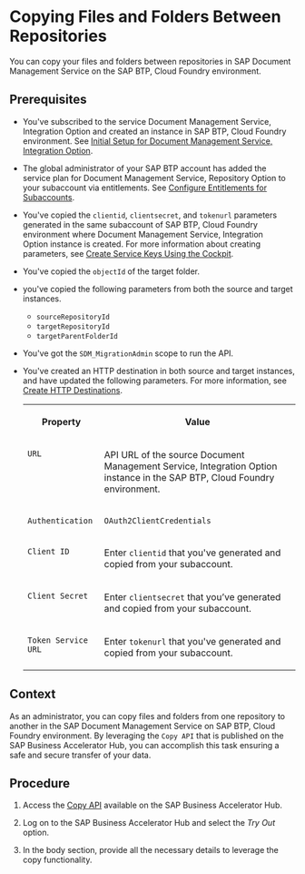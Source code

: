 <!-- loio53fddd50607e4b8aa14bf24b6c527eb6 -->

# Copying Files and Folders Between Repositories

You can copy your files and folders between repositories in SAP Document Management Service on the SAP BTP, Cloud Foundry environment.



<a name="loio53fddd50607e4b8aa14bf24b6c527eb6__prereq_s1g_sdy_rbc"/>

## Prerequisites

-   You've subscribed to the service Document Management Service, Integration Option and created an instance in SAP BTP, Cloud Foundry environment. See [Initial Setup for Document Management Service, Integration Option](../integration-option-guide/initial-setup-for-document-management-service-integration-option-bc0f1ec.md).

-   The global administrator of your SAP BTP account has added the service plan for Document Management Service, Repository Option to your subaccount via entitlements. See [Configure Entitlements for Subaccounts](https://help.sap.com/viewer/65de2977205c403bbc107264b8eccf4b/Cloud/en-US/5ba357b4fa1e4de4b9fcc4ae771609da.html).

-   You've copied the `clientid`, `clientsecret`, and `tokenurl` parameters generated in the same subaccount of SAP BTP, Cloud Foundry environment where Document Management Service, Integration Option instance is created. For more information about creating parameters, see [Create Service Keys Using the Cockpit](https://help.sap.com/viewer/65de2977205c403bbc107264b8eccf4b/Cloud/en-US/cdf4f200db3e4c248fa67401937b2f78.html).

-   You've copied the `objectId` of the target folder.

-   you've copied the following parameters from both the source and target instances.

    -   `sourceRepositoryId`
    -   `targetRepositoryId`
    -   `targetParentFolderId`

-   You've got the `SDM_MigrationAdmin` scope to run the API.

-   You've created an HTTP destination in both source and target instances, and have updated the following parameters. For more information, see [Create HTTP Destinations](https://help.sap.com/viewer/cca91383641e40ffbe03bdc78f00f681/Cloud/en-US/783fa1c418a244d0abb5f153e69ca4ce.html).


    <table>
    <tr>
    <th valign="top">

    Property
    
    </th>
    <th valign="top">

    Value
    
    </th>
    </tr>
    <tr>
    <td valign="top">
    
    `URL`
    
    </td>
    <td valign="top">
    
    API URL of the source Document Management Service, Integration Option instance in the SAP BTP, Cloud Foundry environment.
    
    </td>
    </tr>
    <tr>
    <td valign="top">
    
    `Authentication` 
    
    </td>
    <td valign="top">
    
    `OAuth2ClientCredentials`
    
    </td>
    </tr>
    <tr>
    <td valign="top">
    
    `Client ID` 
    
    </td>
    <td valign="top">
    
    Enter `clientid` that you've generated and copied from your subaccount.
    
    </td>
    </tr>
    <tr>
    <td valign="top">
    
    `Client Secret`
    
    </td>
    <td valign="top">
    
    Enter `clientsecret` that you’ve generated and copied from your subaccount.
    
    </td>
    </tr>
    <tr>
    <td valign="top">
    
    `Token Service URL`
    
    </td>
    <td valign="top">
    
    Enter `tokenurl` that you've generated and copied from your subaccount.
    
    </td>
    </tr>
    </table>
    



## Context

As an administrator, you can copy files and folders from one repository to another in the SAP Document Management Service on SAP BTP, Cloud Foundry environment. By leveraging the `Copy API` that is published on the SAP Business Accelerator Hub, you can accomplish this task ensuring a safe and secure transfer of your data.



## Procedure

1.  Access the [Copy API](https://api.sap.com/api/MigrationAPI/resource/Copying_a_file_or_folder_between_repositories) available on the SAP Business Accelerator Hub.

2.  Log on to the SAP Business Accelerator Hub and select the *Try Out* option.

3.  In the body section, provide all the necessary details to leverage the copy functionality.


